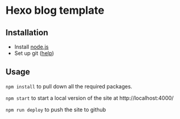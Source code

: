 # Hexo blog template

## Installation

- Install [node.js](https://nodejs.org/en/)
- Set up git ([help](https://help.github.com/articles/set-up-git/))

## Usage

`npm install` to pull down all the required packages.

`npm start` to start a local version of the site at http://localhost:4000/

`npm run deploy` to push the site to github